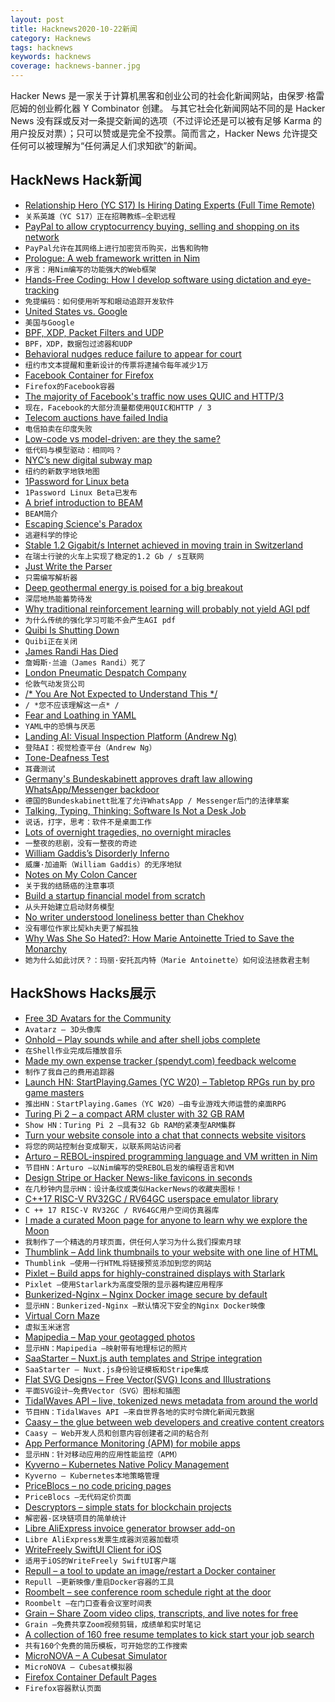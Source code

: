 ```yaml
---
layout: post
title: Hacknews2020-10-22新闻
category: Hacknews
tags: hacknews
keywords: hacknews
coverage: hacknews-banner.jpg
---
```


Hacker News 是一家关于计算机黑客和创业公司的社会化新闻网站，由保罗·格雷厄姆的创业孵化器 Y Combinator 创建。
与其它社会化新闻网站不同的是 Hacker News 没有踩或反对一条提交新闻的选项（不过评论还是可以被有足够 Karma 的用户投反对票）；只可以赞或是完全不投票。简而言之，Hacker News 允许提交任何可以被理解为“任何满足人们求知欲”的新闻。

## HackNews Hack新闻


- [Relationship Hero (YC S17) Is Hiring Dating Experts (Full Time Remote)](https://relationshiphero.com/careers?role=coach)
- `关系英雄（YC S17）正在招聘教练–全职远程`
- [PayPal to allow cryptocurrency buying, selling and shopping on its network](https://www.reuters.com/article/paypal-cryptocurrency/paypal-to-allow-cryptocurrency-buying-selling-and-shopping-on-its-network-idINL1N2HB14U)
- `PayPal允许在其网络上进行加密货币购买，出售和购物`
- [Prologue: A web framework written in Nim](https://github.com/planety/prologue/releases/tag/v0.4.0)
- `序言：用Nim编写的功能强大的Web框架`
- [Hands-Free Coding: How I develop software using dictation and eye-tracking](https://joshwcomeau.com/accessibility/hands-free-coding/)
- `免提编码：如何使用听写和眼动追踪开发软件`
- [United States vs. Google](https://stratechery.com/2020/united-states-v-google/)
- `美国与Google`
- [BPF, XDP, Packet Filters and UDP](https://fly.io/blog/bpf-xdp-packet-filters-and-udp/)
- `BPF，XDP，数据包过滤器和UDP`
- [Behavioral nudges reduce failure to appear for court](https://science.sciencemag.org/content/early/2020/10/07/science.abb6591)
- `纽约市文本提醒和重新设计的传票将逮捕令每年减少1万`
- [Facebook Container for Firefox](https://www.mozilla.org/en-US/firefox/facebookcontainer/)
- `Firefox的Facebook容器`
- [The majority of Facebook's traffic now uses QUIC and HTTP/3](https://engineering.fb.com/networking-traffic/how-facebook-is-bringing-quic-to-billions/)
- `现在，Facebook的大部分流量都使用QUIC和HTTP / 3`
- [Telecom auctions have failed India](https://www.bloombergquint.com/global-economics/economics-nobel-prize-celebrates-auctions-that-failed-india)
- `电信拍卖在印度失败`
- [Low-code vs model-driven: are they the same?](https://modeling-languages.com/low-code-vs-model-driven/)
- `低代码与模型驱动：相同吗？`
- [NYC’s new digital subway map](https://www.curbed.com/2020/10/first-look-new-yorks-digital-subway-map-comes-alive-today.html)
- `纽约的新数字地铁地图`
- [1Password for Linux beta](https://blog.1password.com/1password-for-linux-beta-is-now-open/)
- `1Password Linux Beta已发布`
- [A brief introduction to BEAM](https://blog.erlang.org/a-brief-BEAM-primer/)
- `BEAM简介`
- [Escaping Science's Paradox](https://worksinprogress.co/issue/escaping-sciences-paradox/)
- `逃避科学的悖论`
- [Stable 1.2 Gigabit/s Internet achieved in moving train in Switzerland](https://www.swisscom.ch/en/about/news/2020/10/21-mehr-bandbreite-im-zug.html)
- `在瑞士行驶的火车上实现了稳定的1.2 Gb / s互联网`
- [Just Write the Parser](https://tiarkrompf.github.io/notes/?/just-write-the-parser/)
- `只需编写解析器`
- [Deep geothermal energy is poised for a big breakout](https://www.vox.com/energy-and-environment/2020/10/21/21515461/renewable-energy-geothermal-egs-ags-supercritical)
- `深层地热能蓄势待发`
- [Why traditional reinforcement learning will probably not yield AGI pdf](https://philpapers.org/archive/ALETAT-12.pdf)
- `为什么传统的强化学习可能不会产生AGI pdf`
- [Quibi Is Shutting Down](https://www.wsj.com/articles/quibi-weighs-shutting-down-as-problems-mount-11603301946)
- `Quibi正在关闭`
- [James Randi Has Died](https://web.randi.org/home/james-randi-has-died)
- `詹姆斯·兰迪（James Randi）死了`
- [London Pneumatic Despatch Company](https://en.wikipedia.org/wiki/London_Pneumatic_Despatch_Company)
- `伦敦气动发货公司`
- [/* You Are Not Expected to Understand This */](https://community.cadence.com/cadence_blogs_8/b/breakfast-bytes/posts/memorial-day)
- `/ *您不应该理解这一点* /`
- [Fear and Loathing in YAML](https://chrisshort.net/fear-and-loathing-in-yaml/)
- `YAML中的恐惧与厌恶`
- [Landing AI: Visual Inspection Platform (Andrew Ng)](https://landing.ai/landing-ai-unveils-ai-visual-inspection-platform-to-improve-quality-and-reduce-costs-for-manufacturers-worldwide/)
- `登陆AI：视觉检查平台（Andrew Ng）`
- [Tone-Deafness Test](https://www.themusiclab.org/quizzes/td)
- `耳聋测试`
- [Germany's Bundeskabinett approves draft law allowing WhatsApp/Messenger backdoor](https://www.afp.com/de/nachrichten/18/bundeskabinett-macht-weg-fuer-reform-des-verfassungsschutzrechts-frei-doc-8tj3dc1)
- `德国的Bundeskabinett批准了允许WhatsApp / Messenger后门的法律草案`
- [Talking, Typing, Thinking: Software Is Not a Desk Job](https://daniel.fone.net.nz/blog/2020/10/21/talking-typing-thinking-software-is-not-a-desk-job/)
- `说话，打字，思考：软件不是桌面工作`
- [Lots of overnight tragedies, no overnight miracles](https://www.collaborativefund.com/blog/lots-of-overnight-tragedies-no-overnight-miracles/)
- `一整夜的悲剧，没有一整夜的奇迹`
- [William Gaddis’s Disorderly Inferno](https://www.theparisreview.org/blog/2020/10/19/william-gaddiss-disorderly-inferno/)
- `威廉·加迪斯（William Gaddis）的无序地狱`
- [Notes on My Colon Cancer](https://www.charlieharrington.com/colon-cancer)
- `关于我的结肠癌的注意事项`
- [Build a startup financial model from scratch](https://www.mathventurepartners.com/blog/2016/9/15/startup-financial-modeling-part-1-what-is-a-financial-model)
- `从头开始建立启动财务模型`
- [No writer understood loneliness better than Chekhov](https://www.firstthings.com/article/2020/11/poet-of-loneliness)
- `没有哪位作家比契kh夫更了解孤独`
- [Why Was She So Hated?: How Marie Antoinette Tried to Save the Monarchy](https://www.nybooks.com/articles/2020/11/05/why-was-she-so-hated/)
- `她为什么如此讨厌？：玛丽·安托瓦内特（Marie Antoinette）如何设法拯救君主制`


## HackShows Hacks展示

- [ Free 3D Avatars for the Community](https://www.avatarz.design/)
- `Avatarz – 3D头像库`
- [ Onhold – Play sounds while and after shell jobs complete](https://github.com/alexdelorenzo/onhold)
- `在Shell作业完成后播放音乐`
- [ Made my own expense tracker (spendyt.com) feedback welcome](https://www.spendyt.com)
- `制作了我自己的费用追踪器`
- [Launch HN: StartPlaying.Games (YC W20) – Tabletop RPGs run by pro game masters](https://startplaying.games/)
- `推出HN：StartPlaying.Games（YC W20）–由专业游戏大师运营的桌面RPG`
- [ Turing Pi 2 – a compact ARM cluster with 32 GB RAM](https://turingpi.com/turing-pi-2/)
- `Show HN：Turing Pi 2 –具有32 Gb RAM的紧凑型ARM集群`
- [ Turn your website console into a chat that connects website visitors](https://www.consolechat.io)
- `将您的网站控制台变成聊天，以联系网站访问者`
- [ Arturo – REBOL-inspired programming language and VM written in Nim](https://github.com/arturo-lang)
- `节目HN：Arturo –以Nim编写的受REBOL启发的编程语言和VM`
- [ Design Stripe or Hacker News-like favicons in seconds](https://formito.com/tools/favicon)
- `在几秒钟内显示HN：设计条纹或类似HackerNews的收藏夹图标！`
- [ C++17 RISC-V RV32GC / RV64GC userspace emulator library](https://github.com/fwsGonzo/libriscv)
- `C ++ 17 RISC-V RV32GC / RV64GC用户空间仿真器库`
- [ I made a curated Moon page for anyone to learn why we explore the Moon](https://jatan.space/the-moon/)
- `我制作了一个精选的月球页面，供任何人学习为什么我们探索月球`
- [ Thumblink – Add link thumbnails to your website with one line of HTML](https://thumblink.com/?hn)
- `Thumblink –使用一行HTML将链接预览添加到您的网站`
- [ Pixlet – Build apps for highly-constrained displays with Starlark](https://github.com/tidbyt/pixlet)
- `Pixlet –使用Starlark为高度受限的显示器构建应用程序`
- [ Bunkerized-Nginx – Nginx Docker image secure by default](https://github.com/bunkerity/bunkerized-nginx)
- `显示HN：Bunkerized-Nginx –默认情况下安全的Nginx Docker映像`
- [ Virtual Corn Maze](http://noisyowl.com/corn/)
- `虚拟玉米迷宫`
- [ Mapipedia – Map your geotagged photos](https://mapipedia.com/)
- `显示HN：Mapipedia –映射带有地理标记的照片`
- [ SaaStarter – Nuxt.js auth templates and Stripe integration](https://saastarter.com/)
- `SaaStarter – Nuxt.js身份验证模板和Stripe集成`
- [ Flat SVG Designs – Free Vector(SVG) Icons and Illustrations](https://flat-svg-designs.net/en/)
- `平面SVG设计–免费Vector（SVG）图标和插图`
- [ TidalWaves API – live, tokenized news metadata from around the world](https://tidalwaves.io)
- `节目HN：TidalWaves API –来自世界各地的实时令牌化新闻元数据`
- [ Caasy – the glue between web developers and creative content creators](https://caasy.io)
- `Caasy – Web开发人员和创意内容创建者之间的粘合剂`
- [ App Performance Monitoring (APM) for mobile apps](https://instabug.com/product/app-performance-monitoring)
- `显示HN：针对移动应用的应用性能监控（APM）`
- [ Kyverno – Kubernetes Native Policy Management](https://kyverno.io/)
- `Kyverno – Kubernetes本地策略管理`
- [ PriceBlocs – no code pricing pages](https://priceblocs.com/)
- `PriceBlocs –无代码定价页面`
- [ Descryptors – simple stats for blockchain projects](https://descryptors.io)
- `解密器-区块链项目的简单统计`
- [ Libre AliExpress invoice generator browser add-on](https://addons.mozilla.org/en-US/firefox/addon/aliexpress-invoice-generator/)
- `Libre AliExpress发票生成器浏览器加载项`
- [ WriteFreely SwiftUI Client for iOS](https://github.com/writeas/writefreely-swiftui-multiplatform)
- `适用于iOS的WriteFreely SwiftUI客户端`
- [ Repull – a tool to update an image/restart a Docker container](https://github.com/jdevelop/repull)
- `Repull –更新映像/重启Docker容器的工具`
- [ Roombelt – see conference room schedule right at the door](https://roombelt.com)
- `Roombelt –在门口查看会议室时间表`
- [ Grain – Share Zoom video clips, transcripts, and live notes for free](https://grain.co)
- `Grain –免费共享Zoom视频剪辑，成绩单和实时笔记`
- [ A collection of 160 free resume templates to kick start your job search](https://www.freesumes.com/free-resume-templates-for-ms-word/)
- `共有160个免费的简历模板，可开始您的工作搜索`
- [ MicroNOVA – A Cubesat Simulator](https://shop.exodusorbitals.com/product/micronova-cubesat-simulator/)
- `MicroNOVA – Cubesat模拟器`
- [ Firefox Container Default Pages](https://addons.mozilla.org/en-US/firefox/addon/container-default-pages/)
- `Firefox容器默认页面`

